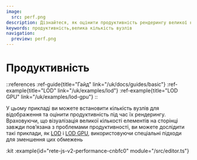 ```yaml
---
image:
  src: perf.png
description: Дізнайтеся, як оцінити продуктивність рендерингу великої кількості вузлів на сторінці, і вивчіть спеціальні підходи для зменшення проблем продуктивності на прикладах, таких як LOD і LOD GPU
keywords: продуктивність,велика кількість вузлів
navigation:
  preview: perf.png
---
```


# Продуктивність

::references
:ref-guide{title="Гайд" link="/uk/docs/guides/basic"}
:ref-example{title="LOD" link="/uk/examples/lod"}
:ref-example{title="LOD GPU" link="/uk/examples/lod-gpu"}
::

У цьому прикладі ви можете встановити кількість вузлів для відображення та оцінити продуктивність під час їх рендерингу. Враховуючи, що візуалізація великої кількості елементів на сторінці завжди пов’язана з проблемами продуктивності, ви можете дослідити такі приклади, як [LOD](/examples/lod) і [LOD GPU](/examples/lod-gpu), використовуючи спеціальні підходи для зменшення цих обмежень

:kit
:example{id="rete-js-v2-performance-cnbfc0" module="/src/editor.ts"}
